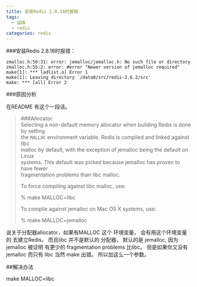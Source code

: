 ```yaml
---
title: 安装Redis 2.8.18时报错
tags:
  - 运维
  - redis
categories: redis
---  
```


###安装Redis 2.8.18时报错：
```
zmalloc.h:50:31: error: jemalloc/jemalloc.h: No such file or directory
zmalloc.h:55:2: error: #error "Newer version of jemalloc required"
make[1]: *** [adlist.o] Error 1
make[1]: Leaving directory `/data0/src/redis-2.6.2/src'
make: *** [all] Error 2
```

###原因分析

在README 有这个一段话。
>###Allocator  
>Selecting a non-default memory allocator when building Redis is done by setting  
>the `MALLOC` environment variable. Redis is compiled and linked against libc  
>malloc by default, with the exception of jemalloc being the default on Linux  
>systems. This default was picked because jemalloc has proven to have fewer  
>fragmentation problems than libc malloc.  
> 
>To force compiling against libc malloc, use:  
> 
>    % make MALLOC=libc  
> 
>To compile against jemalloc on Mac OS X systems, use:  
> 
>    % make MALLOC=jemalloc

说关于分配器allocator，如果有MALLOC 这个 环境变量， 会有用这个环境变量的 去建立Redis。
而且libc 并不是默认的 分配器， 默认的是 jemalloc, 因为 jemalloc 被证明 有更少的 fragmentation problems 比libc。
但是如果你又没有jemalloc 而只有 libc 当然 make 出错。 所以加这么一个参数。

##解决办法

make MALLOC=libc